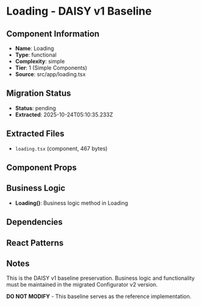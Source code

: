 # Loading - DAISY v1 Baseline

## Component Information

- **Name**: Loading
- **Type**: functional
- **Complexity**: simple
- **Tier**: 1 (Simple Components)
- **Source**: src/app/loading.tsx

## Migration Status

- **Status**: pending
- **Extracted**: 2025-10-24T05:10:35.233Z

## Extracted Files

- `loading.tsx` (component, 467 bytes)

## Component Props



## Business Logic

- **Loading()**: Business logic method in Loading

## Dependencies



## React Patterns



## Notes

This is the DAISY v1 baseline preservation. Business logic and functionality
must be maintained in the migrated Configurator v2 version.

**DO NOT MODIFY** - This baseline serves as the reference implementation.
